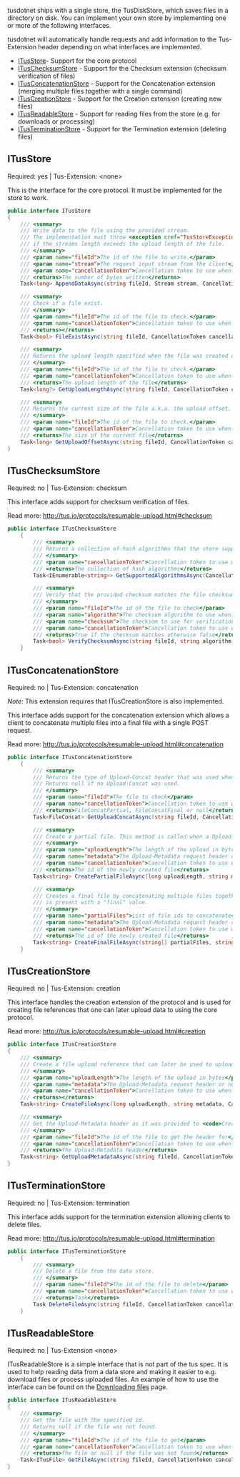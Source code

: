 tusdotnet ships with a single store, the TusDiskStore, which saves files in a directory on disk. You can implement your own store by implementing one or more of the following interfaces. 

tusdotnet will automatically handle requests and add information to the Tus-Extension header depending on what interfaces are implemented.

* [ITusStore](#itusstore)- Support for the core protocol
* [ITusChecksumStore](#ituschecksumstore) - Support for the Checksum extension (checksum verification of files)
* [ITusConcatenationStore](#itusconcatenationstore) - Support for the Concatenation extension (merging multiple files together with a single command)
* [ITusCreationStore](#ituscreationstore) - Support for the Creation extension (creating new files)
* [ITusReadableStore](#itusreadablestore) - Support for reading files from the store (e.g. for downloads or processing)
* [ITusTerminationStore](#itusterminationstore) - Support for the Termination extension (deleting files)

## ITusStore
Required: yes | Tus-Extension: \<none\>

This is the interface for the core protocol. It must be implemented for the store to work. 

```csharp
public interface ITusStore
{
	/// <summary>
	/// Write data to the file using the provided stream.
	/// The implementation must throw <exception cref="TusStoreException"></exception> 
	/// if the streams length exceeds the upload length of the file.
	/// </summary>
	/// <param name="fileId">The id of the file to write.</param>
	/// <param name="stream">The request input stream from the client</param>
	/// <param name="cancellationToken">Cancellation token to use when cancelling.</param>
	/// <returns>The number of bytes written</returns>
	Task<long> AppendDataAsync(string fileId, Stream stream, CancellationToken cancellationToken);

	/// <summary>
	/// Check if a file exist.
	/// </summary>
	/// <param name="fileId">The id of the file to check.</param>
	/// <param name="cancellationToken">Cancellation token to use when cancelling.</param>
	/// <returns></returns>
	Task<bool> FileExistAsync(string fileId, CancellationToken cancellationToken);

	/// <summary>
	/// Returns the upload length specified when the file was created or null if Defer-Upload-Lenght was used.
	/// </summary>
	/// <param name="fileId">The id of the file to check.</param>
	/// <param name="cancellationToken">Cancellation token to use when cancelling.</param>
	/// <returns>The upload length of the file</returns>
	Task<long?> GetUploadLengthAsync(string fileId, CancellationToken cancellationToken);

	/// <summary>
	/// Returns the current size of the file a.k.a. the upload offset.
	/// </summary>
	/// <param name="fileId">The id of the file to check.</param>
	/// <param name="cancellationToken">Cancellation token to use when cancelling.</param>
	/// <returns>The size of the current file</returns>
	Task<long> GetUploadOffsetAsync(string fileId, CancellationToken cancellationToken);
}
```

## ITusChecksumStore
Required: no | Tus-Extension: checksum

This interface adds support for checksum verification of files. 

Read more: http://tus.io/protocols/resumable-upload.html#checksum

```csharp
public interface ITusChecksumStore
	{
		/// <summary>
		/// Returns a collection of hash algorithms that the store supports (e.g. sha1).
		/// </summary>
		/// <param name="cancellationToken">Cancellation token to use when cancelling</param>
		/// <returns>The collection of hash algorithms</returns>
		Task<IEnumerable<string>> GetSupportedAlgorithmsAsync(CancellationToken cancellationToken);

		/// <summary>
		/// Verify that the provided checksum matches the file checksum.
		/// </summary>
		/// <param name="fileId">The id of the file to check</param>
		/// <param name="algorithm">The checksum algorithm to use when checking. This algorithm must be supported by the store.</param>
		/// <param name="checksum">The checksom to use for verification</param>
		/// <param name="cancellationToken">Cancellation token to use when cancelling</param>
		/// <returns>True if the checksum matches otherwise false</returns>
		Task<bool> VerifyChecksumAsync(string fileId, string algorithm, byte[] checksum, CancellationToken cancellationToken);
	}
```

## ITusConcatenationStore
Required: no | Tus-Extension: concatenation

*Note*: This extension requires that ITusCreationStore is also implemented.

This interface adds support for the concatenation extension which allows a client to concatenate multiple files into a final file with a single POST request. 

Read more: http://tus.io/protocols/resumable-upload.html#concatenation

```csharp
public interface ITusConcatenationStore
	{
		/// <summary>
		/// Returns the type of Upload-Concat header that was used when creating the file.
		/// Returns null if no Upload-Concat was used.
		/// </summary>
		/// <param name="fileId">The file to check</param>
		/// <param name="cancellationToken">Cancellation token to use when cancelling</param>
		/// <returns>FileConcatPartial, FileConcatFinal or null</returns>
		Task<FileConcat> GetUploadConcatAsync(string fileId, CancellationToken cancellationToken);

		/// <summary>
		/// Create a partial file. This method is called when a Upload-Concat header is present and when its value is "partial".
		/// </summary>
		/// <param name="uploadLength">The length of the upload in bytes</param>
		/// <param name="metadata">The Upload-Metadata request header or null if no header was provided</param>
		/// <param name="cancellationToken">Cancellation token to use when cancelling</param>
		/// <returns>The id of the newly created file</returns>
		Task<string> CreatePartialFileAsync(long uploadLength, string metadata, CancellationToken cancellationToken);

		/// <summary>
		/// Creates a final file by concatenating multiple files together. This method is called when a Upload-Concat header
		/// is present with a "final" value.
		/// </summary>
		/// <param name="partialFiles">List of file ids to concatenate</param>
		/// <param name="metadata">The Upload-Metadata request header or null if no header was provided</param>
		/// <param name="cancellationToken">Cancellation token to use when cancelling</param>
		/// <returns>The id of the newly created file</returns>
		Task<string> CreateFinalFileAsync(string[] partialFiles, string metadata, CancellationToken cancellationToken);
	}
```

## ITusCreationStore
Required: no | Tus-Extension: creation

This interface handles the creation extension of the protocol and is used for creating file references that one can later upload data to using the core protocol.

Read more: http://tus.io/protocols/resumable-upload.html#creation

```csharp
public interface ITusCreationStore
{
	/// <summary>
	/// Create a file upload reference that can later be used to upload data.
	/// </summary>
	/// <param name="uploadLength">The length of the upload in bytes</param>
	/// <param name="metadata">The Upload-Metadata request header or null if no header was provided</param>
	/// <param name="cancellationToken">Cancellation token to use when cancelling</param>
	/// <returns></returns>
	Task<string> CreateFileAsync(long uploadLength, string metadata, CancellationToken cancellationToken);

	/// <summary>
	/// Get the Upload-Metadata header as it was provided to <code>CreateFileAsync</code>.
	/// </summary>
	/// <param name="fileId">The id of the file to get the header for</param>
	/// <param name="cancellationToken">Cancellation token to use when cancelling</param>
	/// <returns>The Upload-Metadata header</returns>
	Task<string> GetUploadMetadataAsync(string fileId, CancellationToken cancellationToken);
}
```

## ITusTerminationStore
Required: no | Tus-Extension: termination

This interface adds support for the termination extension allowing clients to delete files.

Read more: http://tus.io/protocols/resumable-upload.html#termination

```csharp
public interface ITusTerminationStore
	{
		/// <summary>
		/// Delete a file from the data store.
		/// </summary>
		/// <param name="fileId">The id of the file to delete</param>
		/// <param name="cancellationToken">Cancellation token to use when cancelling</param>
		/// <returns>Task</returns>
		Task DeleteFileAsync(string fileId, CancellationToken cancellationToken);
	}
```

## ITusReadableStore
Required: no | Tus-Extension \<none\>

ITusReadableStore is a simple interface that is not part of the tus spec. It is used to help reading data from a data store and making it easier to e.g. download files or process uploaded files. An example of how to use the interface can be found on the [Downloading files](https://github.com/smatsson/tusdotnet/wiki/Downloading-files) page.

```csharp
public interface ITusReadableStore
{
	/// <summary>
	/// Get the file with the specified id. 
	/// Returns null if the file was not found.
	/// </summary>
	/// <param name="fileId">The id of the file to get</param>
	/// <param name="cancellationToken">Cancellation token to use when cancelling</param>
	/// <returns>The file or null if the file was not found</returns>
	Task<ITusFile> GetFileAsync(string fileId, CancellationToken cancellationToken);
}
```